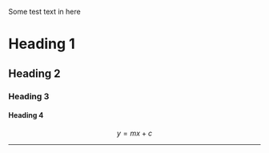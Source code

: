 Some test text in here

# Heading 1
## Heading 2
### Heading 3
#### Heading 4

$$y = mx + c$$

____
